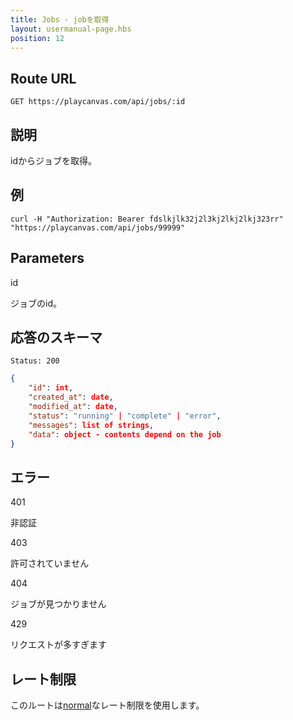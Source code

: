 ```yaml
---
title: Jobs - jobを取得
layout: usermanual-page.hbs
position: 12
---
```


## Route URL

```none
GET https://playcanvas.com/api/jobs/:id
```

## 説明

idからジョブを取得。

## 例

```none
curl -H "Authorization: Bearer fdslkjlk32j2l3kj2lkj2lkj323rr" "https://playcanvas.com/api/jobs/99999"
```

## Parameters

<div class="params">
<div class="parameter"><span class="param">id</span><p>ジョブのid。</p></div>
</div>

## 応答のスキーマ

```none
Status: 200
```

```json
{
    "id": int,
    "created_at": date,
    "modified_at": date,
    "status": "running" | "complete" | "error",
    "messages": list of strings,
    "data": object - contents depend on the job
}
```

## エラー

<div class="params">
<div class="parameter"><span class="param">401</span><p>非認証</p></div>
<div class="parameter"><span class="param">403</span><p>許可されていません</p></div>
<div class="parameter"><span class="param">404</span><p>ジョブが見つかりません</p></div>
<div class="parameter"><span class="param">429</span><p>リクエストが多すぎます</p></div>
</div>

## レート制限

このルートは[normal][1]なレート制限を使用します。


[1]: /user-manual/api#rate-limiting
